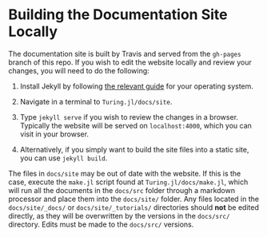 # Building the Documentation Site Locally

The documentation site is built by Travis and served from the `gh-pages` branch of this repo. If you wish to edit the website 
locally and review your changes, you will need to do the following:

1. Install Jekyll by following [the relevant guide](https://jekyllrb.com/docs/installation/) for your operating system.

2. Navigate in a terminal to `Turing.jl/docs/site`.

3. Type `jekyll serve` if you wish to review the changes in a browser. Typically the website will be served on `localhost:4000`,
which you can visit in your browser.

4. Alternatively, if you simply want to build the site files into a static site, you can use `jekyll build`. 

The files in `docs/site` may be out of date with the website. If this is the case, execute the `make.jl` script found 
at `Turing.jl/docs/make.jl`, which will run all the documents in the `docs/src` folder through a markdown processor and place 
them into the `docs/site/` folder. Any files located in the `docs/site/_docs/` or `docs/site/_tutorials/` directories 
should **not** be edited directly, as they will be overwritten by the versions in the `docs/src/` directory. Edits must
be made to the `docs/src/` versions.
